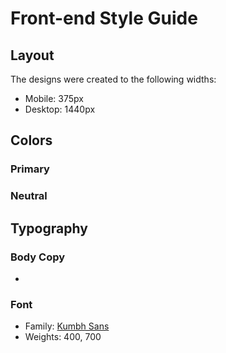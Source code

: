 # Front-end Style Guide

## Layout

The designs were created to the following widths:

- Mobile: 375px
- Desktop: 1440px

## Colors

### Primary



### Neutral



## Typography

### Body Copy

- 

### Font

- Family: [Kumbh Sans](https://fonts.google.com/specimen/Kumbh+Sans)
- Weights: 400, 700
